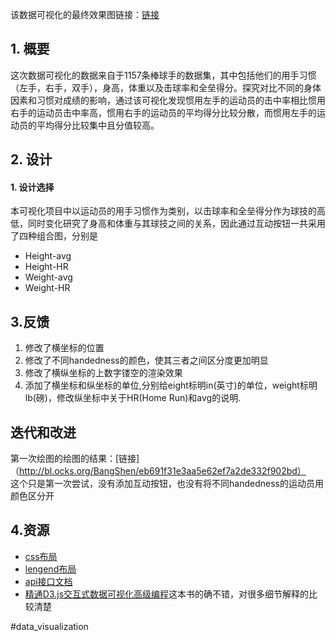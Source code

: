 
该数据可视化的最终效果图链接：[链接](http://bl.ocks.org/BangShen/raw/88fd451cf1bdc212905a3c1b464a67c5/)

## 1. 概要
这次数据可视化的数据来自于1157条棒球手的数据集，其中包括他们的用手习惯（左手，右手，双手），身高，体重以及击球率和全垒得分。探究对比不同的身体因素和习惯对成绩的影响，通过该可视化发现惯用左手的运动员的击中率相比惯用右手的运动员击中率高，惯用右手的运动员的平均得分比较分散，而惯用左手的运动员的平均得分比较集中且分值较高。
## 2. 设计
#### 1. 设计选择
本可视化项目中以运动员的用手习惯作为类别，以击球率和全垒得分作为球技的高低，同时变化研究了身高和体重与其球技之间的关系，因此通过互动按钮一共采用了四种组合图，分别是
* Height-avg
* Height-HR
* Weight-avg
* Weight-HR


## 3.反馈

1. 修改了横坐标的位置
2. 修改了不同handedness的颜色，使其三者之间区分度更加明显
3. 修改了横纵坐标的上数字镂空的渲染效果
4. 添加了横坐标和纵坐标的单位,分别给eight标明in(英寸)的单位，weight标明lb(磅)，修改纵坐标中关于HR(Home Run)和avg的说明.


## 迭代和改进
第一次绘图的绘图的结果：[链接]（http://bl.ocks.org/BangShen/eb691f31e3aa5e62ef7a2de332f902bd）</br>
这个只是第一次尝试，没有添加互动按钮，也没有将不同handedness的运动员用颜色区分开




##	4.资源

* [css布局](https://www.w3schools.com/Css)
* [lengend布局](https://stackoverflow.com/questions/13573771/adding-a-chart-legend-in-d3)
* [api接口文档](https://developer.mozilla.org/zh-CN/)
* [精通D3.js交互式数据可视化高级编程](https://book.douban.com/subject/27071903/)这本书的确不错，对很多细节解释的比较清楚


#data_visualization

